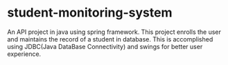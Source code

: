 # student-monitoring-system
An API project in java using spring framework. This project enrolls the user and maintains the record of a student in database. This is accomplished using JDBC(Java DataBase Connectivity) and swings for better user experience.
